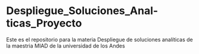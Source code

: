 # Despliegue_Soluciones_Anal-ticas_Proyecto
Este es el repositorio para la materia Despliegue de soluciones analíticas de la maestria MIAD de la universidad de los Andes
